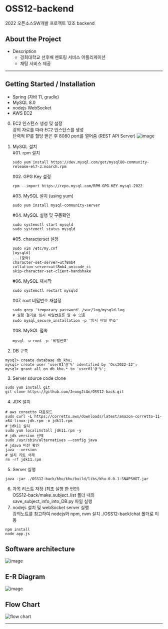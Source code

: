 # OSS12-backend
2022 오픈소스SW개발 프로젝트 12조 backend

## About the Project
- Description
    - 경희대학교 선후배 멘토링 서비스 어플리케이션
    - 채팅 서비스 제공
---
## Getting Started / Installation
- Spring (자바 11, gradle)
- MySQL 8.0
- nodejs WebSocket
- AWS EC2
0. EC2 인스턴스 생성 및 설정<br>
    강의 자료를 따라 EC2 인스턴스를 생성<br>
    탄력적 IP를 할당 받은 후 8080 port를 열어줌 (REST API Server)
    ![image](https://user-images.githubusercontent.com/83760210/205205614-3f25cfe6-54cc-4be9-ae32-a87a850b62b0.png)

1. MySQL 설치<br>
    #01. rpm 설치
    ```
    sudo yum install https://dev.mysql.com/get/mysql80-community-release-el7-3.noarch.rpm
    ```
    #02. GPG Key 설정
    ```
    rpm --import https://repo.mysql.com/RPM-GPG-KEY-mysql-2022
    ```
    #03. MySQL 설치 (using yum)
    ```
    sudo yum install mysql-community-server
    ```
    #04. MySQL 실행 및 구동확인
    ```
    sudo systemctl start mysqld
    sudo systemctl status mysqld
    ```
    #05. characterset 설정
    ```
    sudo vim /etc/my.cnf
    [mysqld]
    ...(중략)
    character-set-server=utf8mb4
    collation-server=utf8mb4_unicode_ci
    skip-character-set-client-handshake
    ```
    #06. MySQL 재시작
    ```
    sudo systemctl restart mysqld
    ```
    #07. root 비밀번호 재설정
    ```
    sudo grep 'temporary password' /var/log/mysqld.log
    # 실행 결과로 임시 비밀번호를 알 수 있음
    sudo mysql_secure_installation -p '임시 비밀 번호'
    ```
    #08. MySQL 접속
    ```
    mysql -u root -p '비밀번호'
    ```
2. DB 구축
```
mysql> create database db_khu;
mysql> create user 'user01'@'%' identified by 'Oss2022-12';
mysql> grant all on db_khu.* to 'user01'@'%';
```
3. Server source code clone
```
sudo yum install git
git clone https://github.com/JeongJiAn/OSS12-back.git
```
4. JDK 설치
```
# aws coreetto 다운로드
sudo curl -L https://corretto.aws/downloads/latest/amazon-corretto-11-x64-linux-jdk.rpm -o jdk11.rpm
# jdk11 설치
sudo yum localinstall jdk11.rpm -y
# jdk version 선택
sudo /usr/sbin/alternatives --config java
# jdava 버전 확인
java --version
# 설치 키트 삭제
rm -rf jdk11.rpm
```
5. Server 실행
```
java -jar ./OSS12-back/khu/khu/build/libs/khu-0.0.1-SNAPSHOT.jar
```
6. 과목 리스트 저장 (최초 실행 한 번만)<br>
OSS12-back/make_subject_list 폴더 내의<br>
save_subject_info_into_DB.py 파일 실행
7. nodejs 설치 및 webSocket server 실행<br>
강의노트를 참고하여 nodejs와 npm, nvm 설치
./OSS12-back/chat 폴더로 이동
```
npm install
node app.js
```

## Software architecture
![image](https://user-images.githubusercontent.com/94419510/205898707-309e3ed1-0e78-4bac-834b-ad9e129e83c2.png) <br>
## E-R Diagram
![image](https://user-images.githubusercontent.com/56192209/186586905-ba191f88-b1a7-4fb9-8d86-39c5089b1e58.png)
## Flow Chart
![flow chart](https://user-images.githubusercontent.com/113916318/205890469-9020d47a-9438-4be1-ab39-e4a7b7a641f1.png)


---
